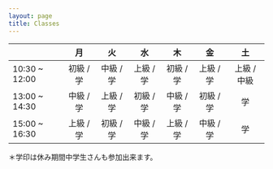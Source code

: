 ```yaml
---
layout: page
title: Classes
---
```




|               |    月    |    火    |    水    |    木    |    金     |     土      |
| ------------- |:-------:|:--------:|:--------:|:--------:|:--------:|:-----------:|
| 10:30 ~ 12:00 | 初級 / 学 | 中級 / 学 | 上級 / 学 | 初級 / 学 | 上級 / 学 |  上級 / 中級 |
| 13:00 ~ 14:30 | 中級 / 学 | 上級 / 学 | 初級 / 学 | 中級 / 学 | 初級 / 学 |      学     |
| 15:00 ~ 16:30 | 上級 / 学 | 初級 / 学 | 中級 / 学 | 上級 / 学 | 中級 / 学 |      学     |


＊学印は休み期間中学生さんも参加出来ます。

